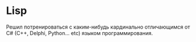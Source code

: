 # Lisp
Решил потренироваться с каким-нибудь кардинально отличающимся от C# (C++, Delphi, Python... etc) языком программирования.
